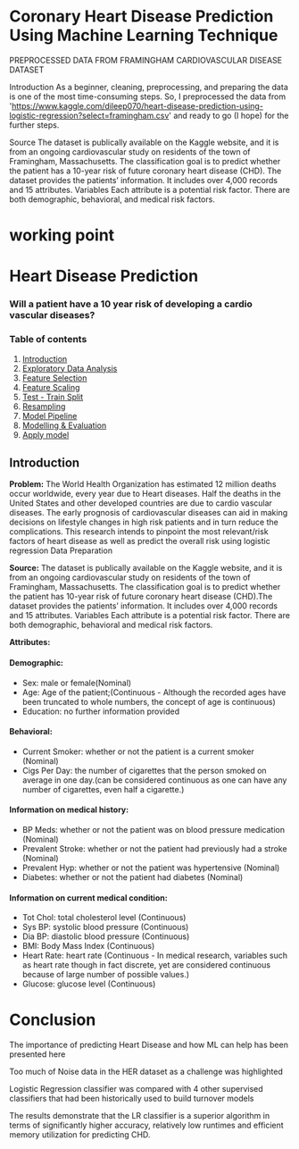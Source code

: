 # Coronary Heart Disease Prediction Using Machine Learning Technique
PREPROCESSED DATA FROM FRAMINGHAM CARDIOVASCULAR DISEASE DATASET

Introduction
As a beginner, cleaning, preprocessing, and preparing the data is one of the most time-consuming steps. So, I preprocessed the data from 'https://www.kaggle.com/dileep070/heart-disease-prediction-using-logistic-regression?select=framingham.csv' and ready to go (I hope) for the further steps.

Source
The dataset is publically available on the Kaggle website, and it is from an ongoing cardiovascular study on residents of the town of Framingham, Massachusetts. The classification goal is to predict whether the patient has a 10-year risk of future coronary heart disease (CHD). The dataset provides the patients’ information. It includes over 4,000 records and 15 attributes.
Variables
Each attribute is a potential risk factor. There are both demographic, behavioral, and medical risk factors.
# working point
# Heart Disease Prediction
### Will a patient have a 10 year risk of developing a cardio vascular diseases?

### Table of contents
1. [Introduction](#introduction)
2. [Exploratory Data Analysis](#paragraph1)
3. [Feature Selection](#paragraph2)
4. [Feature Scaling](#paragraph3)
5. [Test - Train Split](#paragraph4)
6. [Resampling](#paragraph5)
7. [Model Pipeline](#paragraph6)
8. [Modelling & Evaluation](#paragraph7)
9. [Apply model](#paragraph8)

## Introduction <a name="introduction"></a>

**Problem:**
The World Health Organization has estimated 12 million deaths occur worldwide, every year due to Heart diseases. Half the deaths in the United States and other developed countries are due to cardio vascular diseases. The early prognosis of cardiovascular diseases can aid in making decisions on lifestyle changes in high risk patients and in turn reduce the complications. This research intends to pinpoint the most relevant/risk factors of heart disease as well as predict the overall risk using logistic regression Data Preparation

**Source:**
The dataset is publically available on the Kaggle website, and it is from an ongoing cardiovascular study on residents of the town of Framingham, Massachusetts. The classification goal is to predict whether the patient has 10-year risk of future coronary heart disease (CHD).The dataset provides the patients’ information. It includes over 4,000 records and 15 attributes. Variables Each attribute is a potential risk factor. There are both demographic, behavioral and medical risk factors.

**Attributes:**

#### Demographic: 
* Sex: male or female(Nominal) 
* Age: Age of the patient;(Continuous - Although the recorded ages have been truncated to whole numbers, the concept of age is continuous) 
* Education: no further information provided

#### Behavioral: 
* Current Smoker: whether or not the patient is a current smoker (Nominal) 
* Cigs Per Day: the number of cigarettes that the person smoked on average in one day.(can be considered continuous as one can have any number of cigarettes, even half a cigarette.) 

#### Information on medical history: 
* BP Meds: whether or not the patient was on blood pressure medication (Nominal) 
* Prevalent Stroke: whether or not the patient had previously had a stroke (Nominal) 
* Prevalent Hyp: whether or not the patient was hypertensive (Nominal) 
* Diabetes: whether or not the patient had diabetes (Nominal) 

#### Information on current medical condition: 
* Tot Chol: total cholesterol level (Continuous) 
* Sys BP: systolic blood pressure (Continuous) 
* Dia BP: diastolic blood pressure (Continuous) 
* BMI: Body Mass Index (Continuous) 
* Heart Rate: heart rate (Continuous - In medical research, variables such as heart rate though in fact discrete, yet are considered continuous because of large number of possible values.) 
* Glucose: glucose level (Continuous) 

# Conclusion

The importance of predicting Heart Disease and how ML can help has been presented here

Too much of Noise data in the HER dataset as a challenge was highlighted

Logistic Regression classifier was compared with 4 other supervised classifiers that had
been historically used to build turnover models

The results demonstrate that the LR classifier is a superior algorithm in terms of
significantly higher accuracy, relatively low runtimes and efficient memory utilization for
predicting CHD.
